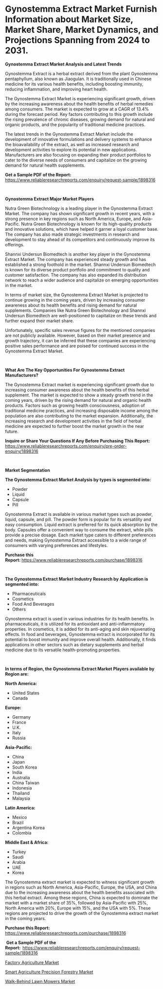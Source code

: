 <p><h1>Gynostemma Extract Market Furnish Information about Market Size, Market Share, Market Dynamics, and Projections Spanning from 2024 to 2031.</h1></p><p><strong>Gynostemma Extract Market Analysis and Latest Trends</strong></p>
<p><p>Gynostemma Extract is a herbal extract derived from the plant Gynostemma pentaphyllum, also known as Jiaogulan. It is traditionally used in Chinese medicine for its various health benefits, including boosting immunity, reducing inflammation, and improving heart health.</p><p>The Gynostemma Extract Market is experiencing significant growth, driven by the increasing awareness about the health benefits of herbal remedies among consumers. The market is expected to grow at a CAGR of 13.4% during the forecast period. Key factors contributing to this growth include the rising prevalence of chronic diseases, growing demand for natural and organic products, and the popularity of traditional medicine practices.</p><p>The latest trends in the Gynostemma Extract Market include the development of innovative formulations and delivery systems to enhance the bioavailability of the extract, as well as increased research and development activities to explore its potential in new applications. Manufacturers are also focusing on expanding their product portfolios to cater to the diverse needs of consumers and capitalize on the growing demand for natural health supplements.</p></p>
<p><strong>Get a Sample PDF of the Report:&nbsp;</strong> <a href="https://www.reliableresearchreports.com/enquiry/request-sample/1898316">https://www.reliableresearchreports.com/enquiry/request-sample/1898316</a></p>
<p>&nbsp;</p>
<p><strong>Gynostemma Extract Major Market Players</strong></p>
<p><p>Nutra Green Biotechnology is a leading player in the Gynostemma Extract Market. The company has shown significant growth in recent years, with a strong presence in key regions such as North America, Europe, and Asia-Pacific. Nutra Green Biotechnology is known for its high-quality products and innovative solutions, which have helped it garner a loyal customer base. The company has also made strategic investments in research and development to stay ahead of its competitors and continuously improve its offerings.</p><p>Shannxi Undersun Biomedtech is another key player in the Gynostemma Extract Market. The company has experienced steady growth and has established a strong foothold in the market. Shannxi Undersun Biomedtech is known for its diverse product portfolio and commitment to quality and customer satisfaction. The company has also expanded its distribution network to reach a wider audience and capitalize on emerging opportunities in the market.</p><p>In terms of market size, the Gynostemma Extract Market is projected to continue growing in the coming years, driven by increasing consumer awareness about its health benefits and rising demand for natural supplements. Companies like Nutra Green Biotechnology and Shannxi Undersun Biomedtech are well-positioned to capitalize on these trends and further expand their market share.</p><p>Unfortunately, specific sales revenue figures for the mentioned companies are not publicly available. However, based on their market presence and growth trajectory, it can be inferred that these companies are experiencing positive sales performance and are poised for continued success in the Gynostemma Extract Market.</p></p>
<p>&nbsp;</p>
<p><strong>What Are The Key Opportunities For Gynostemma Extract Manufacturers?</strong></p>
<p><p>The Gynostemma Extract market is experiencing significant growth due to increasing consumer awareness about the health benefits of this herbal supplement. The market is expected to show a steady growth trend in the coming years, driven by the rising demand for natural and organic health products. Factors such as growing health consciousness, adoption of traditional medicine practices, and increasing disposable income among the population are also contributing to the market expansion. Additionally, the increasing research and development activities in the field of herbal medicine are expected to further boost the market growth in the near future.</p></p>
<p><strong>Inquire or Share Your Questions If Any Before Purchasing This Report:</strong> <a href="https://www.reliableresearchreports.com/enquiry/pre-order-enquiry/1898316">https://www.reliableresearchreports.com/enquiry/pre-order-enquiry/1898316</a></p>
<p>&nbsp;</p>
<p><strong>Market Segmentation</strong></p>
<p><strong>The Gynostemma Extract Market Analysis by types is segmented into:</strong></p>
<p><ul><li>Powder</li><li>Liquid</li><li>Capsule</li><li>Pill</li></ul></p>
<p><p>Gynostemma Extract is available in various market types such as powder, liquid, capsule, and pill. The powder form is popular for its versatility and easy consumption. Liquid extract is preferred for its quick absorption by the body. Capsules offer a convenient way to consume the extract, while pills provide a precise dosage. Each market type caters to different preferences and needs, making Gynostemma Extract accessible to a wide range of consumers with varying preferences and lifestyles.</p></p>
<p><strong>Purchase this Report:&nbsp;</strong><a href="https://www.reliableresearchreports.com/purchase/1898316">https://www.reliableresearchreports.com/purchase/1898316</a></p>
<p>&nbsp;</p>
<p><strong>The Gynostemma Extract Market Industry Research by Application is segmented into:</strong></p>
<p><ul><li>Pharmaceuticals</li><li>Cosmetics</li><li>Food And Beverages</li><li>Others</li></ul></p>
<p><p>Gynostemma extract is used in various industries for its health benefits. In pharmaceuticals, it is utilized for its antioxidant and anti-inflammatory properties. In cosmetics, it is added for its anti-aging and skin rejuvenating effects. In food and beverages, Gynostemma extract is incorporated for its potential to boost immunity and improve overall health. Additionally, it finds applications in other sectors such as dietary supplements and herbal medicine due to its versatile health-promoting properties.</p></p>
<p>&nbsp;</p>
<p><strong>In terms of Region, the Gynostemma Extract Market Players available by Region are:</strong></p>
<p>
    <p> <strong> North America: </strong>
        <ul>
            <li>United States</li>
            <li>Canada</li>
        </ul>
        </p> 
    <p> <strong> Europe: </strong>
        <ul>
            <li>Germany</li>
            <li>France</li>
            <li>U.K.</li>
            <li>Italy</li>
            <li>Russia</li>
        </ul>
        </p> 
    <p> <strong> Asia-Pacific: </strong>
        <ul>
            <li>China</li>
            <li>Japan</li>
            <li>South Korea</li>
            <li>India</li>
            <li>Australia</li>
            <li>China Taiwan</li>
            <li>Indonesia</li>
            <li>Thailand</li>
            <li>Malaysia</li>
        </ul>
        </p> 
    <p> <strong> Latin America: </strong>
        <ul>
            <li>Mexico</li>
            <li>Brazil</li>
            <li>Argentina Korea</li>
            <li>Colombia</li>
        </ul>
        </p> 
    <p> <strong> Middle East & Africa: </strong>
        <ul>
            <li>Turkey</li>
            <li>Saudi</li>
            <li>Arabia</li>
            <li>UAE</li>
            <li>Korea</li>
        </ul>
    </p>
    </p>
<p><p>The Gynostemma extract market is expected to witness significant growth in regions such as North America, Asia-Pacific, Europe, the USA, and China due to the increasing awareness about the health benefits associated with this herbal extract. Among these regions, China is expected to dominate the market with a market share of 35%, followed by Asia-Pacific with 25%, North America with 20%, Europe with 15%, and the USA with 5%. These regions are projected to drive the growth of the Gynostemma extract market in the coming years.</p></p>
<p><strong>Purchase this Report: </strong><a href="https://www.reliableresearchreports.com/purchase/1898316">https://www.reliableresearchreports.com/purchase/1898316</a></p>
<p>&nbsp;<strong>Get a Sample PDF of the Report:&nbsp;&nbsp;</strong><a href="https://www.reliableresearchreports.com/enquiry/request-sample/1898316">https://www.reliableresearchreports.com/enquiry/request-sample/1898316</a></p>
<p><strong></strong></p>
<p><p><a href="https://view.publitas.com/reportprime-1/factory-agriculture-market-size-2023-2030-global-industrial-analysis-key-geographical-regions-market-share-top-key-players-product-types-and-forecast-research-report/">Factory Agriculture Market</a></p><p><a href="https://view.publitas.com/reportprime-1/smart-agriculture-precision-forestry-market-research-report-the-key-to-successful-business-strategy-forecasted-for-period-from-2023-2030/">Smart Agriculture Precision Forestry Market</a></p><p><a href="https://view.publitas.com/reportprime-1/walk-behind-lawn-mowers-market-size-2023-2030-global-industrial-analysis-key-geographical-regions-market-share-top-key-players-product-types-and-forecast-research-report/">Walk-Behind Lawn Mowers Market</a></p></p>